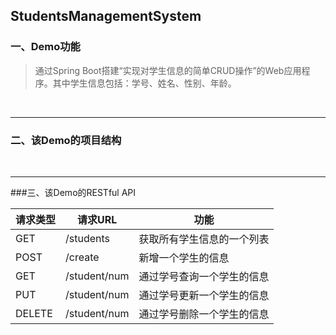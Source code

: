 ## StudentsManagementSystem

### 一、Demo功能

>  通过Spring Boot搭建“实现对学生信息的简单CRUD操作”的Web应用程序。其中学生信息包括：学号、姓名、性别、年龄。

<br/>

***
### 二、该Demo的项目结构



<br/>

***

###三、该Demo的RESTful API

| 请求类型   | 请求URL        | 功能            |
| ------ | ------------ | ------------- |
| GET    | /students    | 获取所有学生信息的一个列表 |
| POST   | /create      | 新增一个学生的信息     |
| GET    | /student/num | 通过学号查询一个学生的信息 |
| PUT    | /student/num | 通过学号更新一个学生的信息 |
| DELETE | /student/num | 通过学号删除一个学生的信息 |

